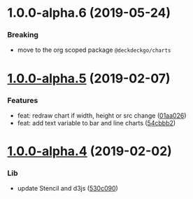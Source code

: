 <a name="1.0.0-alpha.6"></a>
# 1.0.0-alpha.6 (2019-05-24)

### Breaking

* move to the org scoped package `@deckdeckgo/charts`

<a name="1.0.0-alpha.5"></a>
# [1.0.0-alpha.5](https://github.com/fluster/deckdeckgo-charts/compare/v1.0.0-alpha.4...v1.0.0-alpha.5) (2019-02-07)

### Features

* feat: redraw chart if width, height or src change ([01aa026](https://github.com/deckgo/deckdeckgo-charts/commit/01aa026f0ab746684abf1e9e83b975ea15eaaef1))
* feat: add text variable to bar and line charts ([54cbbb2](https://github.com/deckgo/deckdeckgo-charts/commit/54cbbb2a11a4873e9462b48dd41d0fb6985d5ef5))

<a name="1.0.0-alpha.4"></a>
# [1.0.0-alpha.4](https://github.com/fluster/deckdeckgo-charts/compare/v1.0.0-alpha.3...v1.0.0-alpha.4) (2019-02-02)

### Lib

* update Stencil and d3js ([530c090](https://github.com/deckgo/deckdeckgo-charts/commit/530c090eb85862576758c31886c9d38d1c2c98df))
